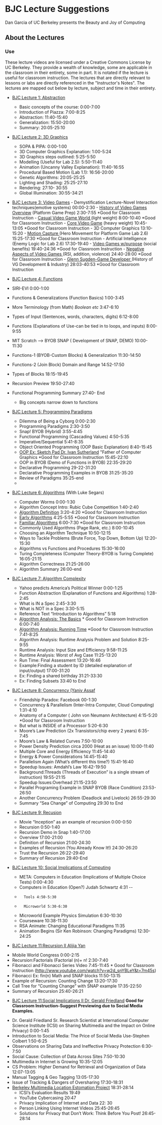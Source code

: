 # BJC Lecture Suggestions

<!-- TODO: Finish mapping out lectures through lecture 18 -->

Dan Garcia of UC Berkeley presents the Beauty and Joy of Computing

## About the Lectures

### Use
These lecture videos are licensed under a Creative Commons License by UC Berkeley. They provide a wealth of knowledge, some are applicable in the classroom in their entirety, some in part. It is notated if the lecture is useful for classroom instruction.  The lectures that are directly relevant to lessons or labs are directly referenced in the "Instructor's Notes". The lectures are mapped out below by lecture, subject and time in their entirety.   

-   [BJC Lecture 1: Abstraction](https://www.youtube.com/watch?v=Dxw9cIbzaLk)
	-   Basic concepts of the course: 0:00-7:00
	-   Introduction of Piazza: 7:00-8:25
	-   Abstraction: 11:40-15:40
	-   Generalization: 15:50-20:00
	-   Summary: 20:05-25:10


-  [BJC Lecture 2: 3D Graphics](https://www.youtube.com/watch?v=q2UMQaoW30U)
	-   SOPA & PIPA: 0:00-1:00
	-   3D Computer Graphics Explanation: 1:00-5:24
	-   3D Graphics steps outlined: 5:25-5:50
	-   Modelling (Useful for Lab 2.5): 5:50-11:40
	-   Animation (Uncanny Valley Explanation): 11:40-16:55
	-   Procedural Based Motion (Lab 1.1): 16:56-20:00
	-   Genetic Algorithms: 20:05-25:25
	-   Lighting and Shading: 25:25-27:10
	-   Rendering: 27:10- 30:55
	-   Global Illumination: 30:55-34:21


  *  [ BJC Lecture 3: Video Games](https://www.youtube.com/watch?v=hdSFuhyGTIg)
	-   Demystification Lecture-Novel Interaction techniques(emotive systems) 00:00-2:30
	-   [History of Video Games Overview](http://www.youtube.com/watch?v=hdSFuhyGTIg&t=2m30s) (Platform Game Prep) 2:30-7:55 *Good for Classroom Instruction
	-   [Casual Video Game World ](http://www.youtube.com/watch?v=hdSFuhyGTIg&t=8m0s)(light weight) 8:00-10:40 *Good for Classroom Instruction
	-   [Core Video Game](http://www.youtube.com/watch?v=hdSFuhyGTIg&t=10m45s) (heavy weight) 10:45-13:05 *Good for Classroom Instruction
	-   3D Computer Graphics 13:10-15:20
	-   [Motion Capture ](http://www.youtube.com/watch?v=hdSFuhyGTIg&t=15m25s)(Hero Movement for Platform Game Lab 2.6) 15:25-17:30 *Good for Classroom Instruction
	-   Artificial Intelligence (Enemy Logic for Lab 2.6) 17:30-19:40
	-   [Video Games w/purpose](http://www.youtube.com/watch?v=hdSFuhyGTIg&t=19m40s) (social benefits) 19:40-24:36 *Good for Classroom Instruction
	-   [Negative Aspects of Video Games ](http://www.youtube.com/watch?v=hdSFuhyGTIg&t=19m40s)(RSI, addition, violence) 24:40-28:00 *Good for Classroom Instruction
	-   [Glenn Sugden-Game Developer ](http://www.youtube.com/watch?v=hdSFuhyGTIg&t=28m03s)(History of VG Development & Industry) 28:03-40:53 *Good for Classroom Instruction
 
                                                                                                                     	
*	[BJC Lecture 4: Functions](https://www.youtube.com/watch?v=_uKCBmQEf5w)
  *	SIRI-EVI 0:00-1:00
  *	Functions & Generalizations (Function Basics) 1:00-3:45
  *	More Terminology (from Math) *Boolean etc* 3:47-6:10
  *	Types of Input (Sentences, words, characters, digits) 6:12-8:00
  *	Functions (Explanations of Use-can be tied in to loops, and inputs) 8:00-9:55
  *	MIT Scratch --> BYOB SNAP ( Development of SNAP, DEMO) 10:00-11:30
  *	Functions-1 (BYOB-Custom Blocks) & Generalization 11:30-14:50
  *	Functions-2 (Join Block) Domain and Range 14:52-17:50
  *	Types of Blocks 18:15-19:45
  *	Recursion Preview 19:50-27:40
  *	Functional Programming Summary 27:40- End
    *	Big concepts narrow down to functions
 
 
*  [BJC Lecture 5: Programming Paradigms](https://www.youtube.com/watch?v=_4ScHcLvQnw)
	- 	Dilemma of Being a Cyborg 0:00-2:30
	- 	Programming Paradigms 2:30-3:50
	- 	Snap! BYOB (Hybrid) 3:55-4:45
	- 	Functional Programming (Cascading Values) 4:50-5:35
	- 	Imperative/Sequential 5:41-8:35
	- 	Object Oriented Programming (OOP Basic Explanation) 8:40-15:45
	- 	[OOP Ex: Sketch Pad Dr. Ivan Sutherland](http://www.youtube.com/watch?v=_4ScHcLvQnw&t=15m45s) "Father of Computer Graphics *Good for Classroom Instruction 15:45-22:10
	- 	OOP in BYOB (Demo of Functions in BYOB) 22:35-29:20
	- 	Declarative Programming 29-22-31:20
	- 	Declarative Programming Examples in BYOB 31:25-35:20
	- 	Review of Paradigms 35:25-end
	- 	
 
*  [BJC Lecture 6: Algorithms](https://www.youtube.com/watch?v=3tvbqdLjjSU) (With Luke Segars)
	- 	Computer Worms 0:00-1:30
	- 	Algorithm Concept Intro: Rubic Cube Competition 1:40-2:40
	- 	[Algorithm Definition](http://www.youtube.com/watch?v=3tvbqdLjjSU&t=3m20s) 3:20-4:20 *Good for Classroom Instruction
	- 	[Early Algorithms](http://www.youtube.com/watch?v=3tvbqdLjjSU&t=4m25s) 4:25-5:55 *Good for Classroom Instruction
	- 	[Familiar Algorithms](http://www.youtube.com/watch?v=3tvbqdLjjSU&t=6m00s) 6:00-7:30 *Good for Classroom Instruction
	- 	Commonly Used Algorithms (Page Rank, etc.) 8:00-10:45
	- 	Choosing an Algorithm Technique 10:50-12:15
	- 	Ways to Tackle Problems (Brute Force, Top Down, Bottom Up) 12:20-15:30
	- 	Algorithms vs Functions and Procedures 15:30-16:00
	- 	Turing Completeness (Computer Theory-BYOB is Turing Complete) 16:05-21:15
	- 	Algorithm Correctness 21:25-26:00
	- 	Algorithm Summary 26:00-end


 
*  [BJC Lecture 7: Algorithm Complexity](https://www.youtube.com/watch?v=_fgtTE2bhMg) 
	- 	Yahoo predicts America’s Political Winner 0:00-1:25
	- 	Function Abstraction (Explanation of Functions and Algorithms) 1:28-2:45
	- 	What is IN a Spec 2:45-3:30
	- 	What is NOT in a Spec 3:30-5:15
	- 	Reference Text “Introduction to Algorithms” 5:18
	- 	[Algorithm Analysis: The Basics](http://www.youtube.com/watch?v=_fgtTE2bhMg&t=6m0s) * Good for Classroom Instruction 6:00-7:40
	- 	[Algorithm Analysis: Running Time](http://www.youtube.com/watch?v=_fgtTE2bhMg&t=7m41s) *Good for Classroom Instruction 7:41-8:25
	- 	Algorithm Analysis: Runtime Analysis Problem and Solution 8:25-9:55
	- 	Runtime Analysis: Input Size and Efficiency 9:58-11:25
	- 	Runtime Analysis: Worst of Avg Case 11:25-13:20
	- 	Run Time: Final Assessment 13:20-16:46
	- 	Example:Finding a student by ID (detailed explanation of input/output) 
17:00-31:20
	- 	Ex: Finding a shared birthday 31:21-33:30
	- 	Ex: Finding Subsets 33:40 to End


*  [BJC Lecture 8: Concurrency (Yaniv Assaf](https://www.youtube.com/watch?v=LlLLcGJPvwU) 
	- 	Friendship Paradox: Facebook 00-1:30
	- 	Concurrency & Parallelism (Inter-Intra Computer, Cloud Computing) 1:31-4:10
	- 	Anatomy of a Computer ( John von Neumann Architecture) 4:15-5:20 *Good for Classroom Instruction
	- 	But what is INSIDE of a Processor 5:20-6:30
	- 	Moore’s Law Prediction (2x Transistors/chip every 2 years) 6:35-7:45
	- 	Moore’s Law & Related Curves 7:50-10:00
	- 	Power Density Prediction circa 2000 (Heat as an issue) 10:00-11:40
	- 	Multiple Core and Energy Efficiency 11:45-14:40
	- 	Energy & Power Considerations 14:45-15:40
	- 	Parallelism Again (What’s different this time?) 15:41-16:40
	- 	Speedup Issues: Amdahl’s Law 16:42-19:50
	- 	Background:Threads (Threads of Execution” is a single stream of instruction) 19:55-21:15
	- 	Speedup Issues:Overhead 21:15-23:50
	- 	Parallel Programing Example in SNAP BYOB (Race Condition) 23:53-26:50
	- 	Another Concurrency Problem (Deadlock and Livelock) 26:55-29:30
	- 	Summary “Sea Change” of Computing 29:30 to End



*  [BJC Lecture 9: Recusion](https://www.youtube.com/watch?v=JKn3nsfzBdA) 
	- 	Movie “Inception” as an example of recursion 0:00-0:50
	- 	Recursion 0:50-1:40
	- 	Recursion  Demo in Snap 1:40-17:00
	- 	Overview 17:00-21:00
	- 	Definition of Recursion 21:00-24:30
	- 	Examples of Recursion (You Already Know It!) 24:30-26:20
	- 	Trust the Recursion 26:22-29:40
	- 	Summary of Recursion 29:40-End
	

*  [BJC Lecture 10: Social Implications of Computing](https://www.youtube.com/watch?v=Rng91dxdsuM) 
	- 	META: Computers in Education (Implications of Multiple Choice Tests)  0:00-4:30
	- 	Computers in Education (Open?) Judah Schwartz 4:31 --
	- 		Tools 4:50-5:30
	- 		Microworld 5:30-6:30
	- 	Microworld Example Physics Simulation 6:30-10:30
	- 	Courseware 10:38-11:30
	- 	RSA Animate: Changing Educational Paradigms 11:35
	- 	Animation Begins (Sir Ken Robinson: Changing Paradigms) 12:30-24:25
* [BJC Lecture 11:Recursion II Alijia Yan](https://www.youtube.com/watch?v=w2d_snYBLeY&index=11&list=PLA4F0F0CA4A3EE7F4)
 - Mobile World Congress 0:00-2:15
 - Recursion:Factorials (Factorial (n)+ n! 2:30-7:40
 - Fibonacci and Fibonacci Series Video 7:45-11:45 * Good for Classroom Instruction
(http://www.youtube.com/watch?v=w2d_snYBLeY&t=7m45s)
 - Fibonacci Ex: fin(n) Math and SNAP blocks 11:50-13:15
 - Example of Recursion: Counting Change 13:20-17:30
 - Call Tree for “Counting Change” with SNAP example 17:35-22:50
 - Summary of Recursion 25:40-26:21


* [BJC Lecture 11:Social Implications II Dr. Gerald Friedland](https://www.youtube.com/watch?v=RNN19b61oRg) **Good for Classroom Instruction-Suggest Previewing due to Social Media Examples.**
 - Dr. Gerald Friedland Sr. Research Scientist at International Computer Science Institute (ICSI) on Sharing Multimedia and the Impact on Online Privacy) 0:00-1:45
 - Introduction to Social Media: The Price of Social Media Use-Stephen Colbert 1:50-6:25
 - Observations on Sharing Data and Ineffective Privacy Protection 6:30-7:50
 - Social Cause: Collection of Data Across Sites 7:50-10:30
 - Multimedia in Internet is Growing 10:35-12:05
 - CS Problem: Higher Demand for Retrieval and Organization of Data 12:07-13:05
 - Manual Tagging & Geo Tagging 13:05-17:30
 - Issue of Tracking & Dangers of Oversharing 17:30-18:31
 - [Berkeley Multimedia Location Estomation Project]( http://multimedia.icsi.berkeley.edu/multimodal-location-estimation/ )
18:31-28:14
     - ICSI’s Evaluation Results 19:49
     - YouTube Cybercasing 20:47
     - Privacy Implication of Internet and Data 22: 30
     - Person Linking Using Internet Videos 25:45-26:45
     - Solutions for Privacy that Don’t Work: Think Before You Post! 26:45-28:14

